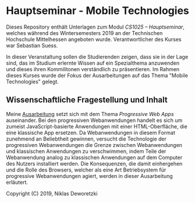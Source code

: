 # Hauptseminar - Mobile Technologies

Dieses Repository enthält Unterlagen zum Modul *CS1025 – Hauptseminar*, welches während des Wintersemesters 2019 an der Technischen Hochschule Mittelhessen angeboten wurde.
Verantwortlicher des Kurses war Sebastian Suess.

In dieser Veranstaltung sollen die Studierenden zeigen, dass sie in der Lage sind, das im Studium erlernte Wissen auf ein Spezialthema anzuwenden und dieses ihren Kommilitonen verständlich zu präsentieren.
Im Rahmen dieses Kurses wurde der Fokus der Ausarbeitungen auf das Thema "Mobile Technologies" gelegt.

## Wissenschaftliche Fragestellung und Inhalt

Meine [Ausarbeitung](ausarbeitung.pdf) setzt sich mit dem Thema *Progressive Web Apps* auseinander.
Bei den progressiven Webanwendungen handelt es sich um zumeist JavaScript-basierte Anwendungen mit einer HTML-Oberfläche, die eine klassische App ersetzen.
Da Webanwendungen in diesem Format zunehmend an Beliebtheit gewinnen, versucht die Technologie der progressiven Webanwendungen die Grenze zwischen Webanwendungen und klassischen Anwendungen zu verschwimmen, indem Teile der Webanwendung analog zu klassischen Anwendungen auf dem Computer des Nutzers installiert werden.
Die Konsequenzen, die damit einhergehen und die Rolle des Browsers, welcher als eine Art Betriebsystem für progressive Webanwendungen agiert, werden in dieser Ausarbeitung erläutert.


Copyright (C) 2019, Niklas Deworetzki


